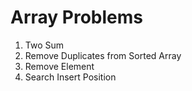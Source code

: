 # Array Problems

1. Two Sum
26. Remove Duplicates from Sorted Array
27. Remove Element
35. Search Insert Position
